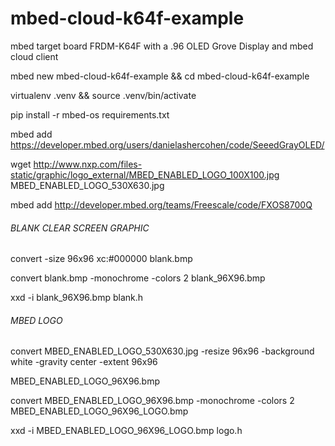# mbed-cloud-k64f-example

mbed target board FRDM-K64F with a .96 OLED Grove Display and mbed cloud client

mbed new mbed-cloud-k64f-example && cd mbed-cloud-k64f-example

virtualenv .venv && source .venv/bin/activate

pip install -r mbed-os requirements.txt

mbed add https://developer.mbed.org/users/danielashercohen/code/SeeedGrayOLED/

wget http://www.nxp.com/files-static/graphic/logo_external/MBED_ENABLED_LOGO_100X100.jpg MBED_ENABLED_LOGO_530X630.jpg

mbed add http://developer.mbed.org/teams/Freescale/code/FXOS8700Q

###### BLANK CLEAR SCREEN GRAPHIC ######

convert -size 96x96 xc:#000000 blank.bmp

convert blank.bmp -monochrome -colors 2 blank_96X96.bmp

xxd -i blank_96X96.bmp blank.h


###### MBED LOGO ######

convert MBED_ENABLED_LOGO_530X630.jpg -resize 96x96 -background white -gravity center -extent 96x96

MBED_ENABLED_LOGO_96X96.bmp

convert MBED_ENABLED_LOGO_96X96.bmp -monochrome -colors 2 MBED_ENABLED_LOGO_96X96_LOGO.bmp

xxd -i MBED_ENABLED_LOGO_96X96_LOGO.bmp logo.h
